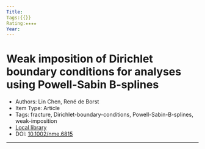 ```yaml
---
Title: 
Tags:{{}}
Rating:★★★★
Year:
---
```

 # Weak imposition of Dirichlet boundary conditions for analyses using Powell-Sabin B-splines
 * Authors: Lin Chen, René de Borst
* Item Type: Article
* Tags: fracture, Dirichlet-boundary-conditions, Powell-Sabin-B-splines, weak-imposition
* [Local library](zotero://select/items/1_DBJTZWL8)
* DOI: [10.1002/nme.6815](https://doi.org/10.1002/nme.6815)

---
